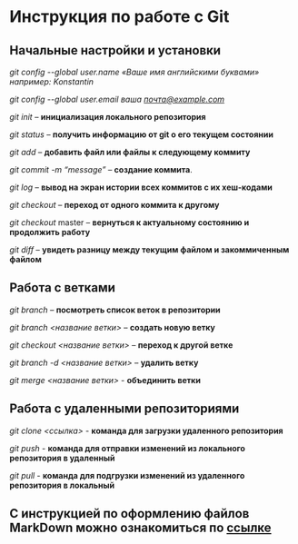 # Инструкция по работе с Git


## Начальные настройки и установки

*git config --global user.name «Ваше имя английскими буквами»  например: Konstantin*

*git config --global user.email ваша почта@example.com*

*git init* – **инициализация локального репозитория**

*git status* – **получить информацию от git о его текущем состоянии**

*git add* – **добавить файл или файлы к следующему коммиту**

*git commit -m “message”* – **создание коммита**.

*git log* – **вывод на экран истории всех коммитов с их хеш-кодами**

*git checkout* – **переход от одного коммита к другому**

*git checkout* master – **вернуться к актуальному состоянию и продолжить работу**

*git diff* – **увидеть разницу между текущим файлом и закоммиченным файлом**

## Работа с ветками

*git branch* – **посмотреть список веток в репозитории**

*git branch <название ветки>* – **создать новую ветку**

*git checkout <название ветки>* – **переход к другой ветке**

*git branch -d <название ветки>* – **удалить ветку**

*git merge <название ветки>* - **объединить ветки**

## Работа с удаленными репозиториями

*git clone <ссылка>* - **команда для загрузки удаленного репозитория**

*git push* - **команда для отправки изменений из локального репозитория в удаленный**

*git pull* - **команда для подгрузки изменений из удаленного репозитория в локальный**

## С инструкцией по оформлению файлов MarkDown можно ознакомиться по [ссылке](https://gist.github.com/Jekins/2bf2d0638163f1294637 ":)")

